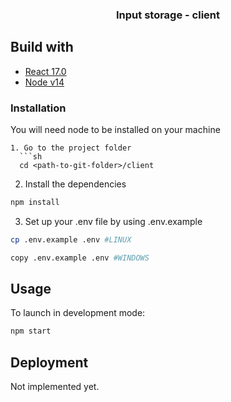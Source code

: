 <p align="center">
  <h3 align="center">Input storage - client</h3>
</p>

## Build with

* [React 17.0](https://fr.reactjs.org/)
* [Node v14](https://nodejs.org/en/)


<!-- GETTING STARTED -->

### Installation
You will need node to be installed on your machine


```
1. Go to the project folder
  ```sh
  cd <path-to-git-folder>/client
  ```
2. Install the dependencies
```sh
npm install
```
3. Set up your .env file by using .env.example

```sh
cp .env.example .env #LINUX

copy .env.example .env #WINDOWS
```

## Usage
To launch in development mode:
```sh
npm start
```

## Deployment
Not implemented yet.
